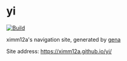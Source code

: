 # yi

[![Build](https://github.com/ximm12a/yi/actions/workflows/generate.yml/badge.svg)](https://github.com/ximm12a/yi/actions/workflows/generate.yml)

ximm12a's navigation site, generated by [gena](https://github.com/x1ah/gena)

Site address: https://ximm12a.github.io/yi/